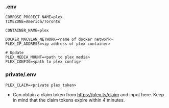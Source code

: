 ### .env
```.env
COMPOSE_PROJECT_NAME=plex
TIMEZONE=America/Toronto

CONTAINER_NAME=plex

DOCKER_MACVLAN_NETWORK=<name of docker network>
PLEX_IP_ADDRESS=<ip address of plex container>

# Update
PLEX_MEDIA_MOUNT=<path to plex media>
PLEX_CONFIG=<path to plex config>
```

### private/.env
```.env
PLEX_CLAIM=<private plex token>
```
- Can obtain a claim token from https://plex.tv/claim and input here. Keep in mind that the claim tokens expire within 4 minutes.